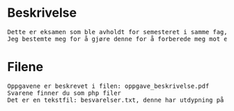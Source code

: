 <h1>Beskrivelse</h1>
<pre>
Dette er eksamen som ble avholdt for semesteret i samme fag, våren 2017.
Jeg bestemte meg for å gjøre denne for å forberede meg mot eksamen som vi skal ha våren 2021
</pre>


<h1>Filene</h1>
<pre>
Oppgavene er beskrevet i filen: oppgave_beskrivelse.pdf
Svarene finner du som php filer
Det er en tekstfil: besvarelser.txt, denne har utdypning på noen av problemstillingene i oppg. 2
</pre>
